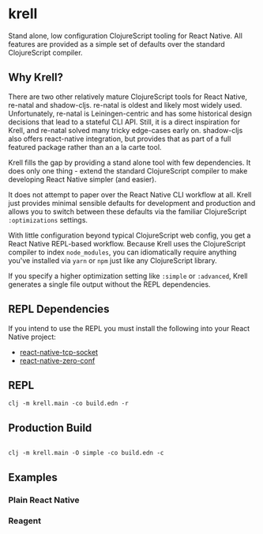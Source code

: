 # krell

Stand alone, low configuration ClojureScript tooling for React Native. All features
are provided as a simple set of defaults over the standard ClojureScript compiler.

## Why Krell?

There are two other relatively mature ClojureScript tools for React Native,
re-natal and shadow-cljs. re-natal is oldest and likely most widely used. 
Unfortunately, re-natal is Leiningen-centric and has some historical design 
decisions that lead to a stateful CLI API. Still, it is a direct inspiration 
for Krell, and re-natal solved many tricky edge-cases early on. shadow-cljs 
also offers react-native integration, but provides that as part of a full 
featured package rather than an a la carte tool.

Krell fills the gap by providing a stand alone tool with few dependencies. It
does only one thing - extend the standard ClojureScript compiler to make
developing React Native simpler (and easier).

It does not attempt to paper over the React Native CLI workflow at all. Krell
just provides minimal sensible defaults for development and production and allows
you to switch between these defaults via the familiar ClojureScript `:optimizations`
settings.

With little configuration beyond typical ClojureScript web config, you get 
a React Native REPL-based workflow. Because Krell uses the ClojureScript compiler 
to index `node_modules`, you can idiomatically require anything you've installed 
via `yarn` or `npm` just like any ClojureScript library.

If you specify a higher optimization setting like `:simple` or `:advanced`,
Krell generates a single file output without the REPL dependencies.

## REPL Dependencies

If you intend to use the REPL you must install the following into your React
Native project:

* [react-native-tcp-socket](https://github.com/Rapsssito/react-native-tcp-socket)
* [react-native-zero-conf](https://github.com/balthazar/react-native-zeroconf)

## REPL

```
clj -m krell.main -co build.edn -r
```

## Production Build

```

clj -m krell.main -O simple -co build.edn -c
```

## Examples

### Plain React Native

### Reagent
